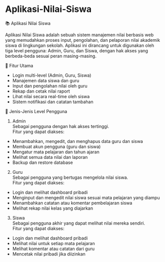 # Aplikasi-Nilai-Siswa
📚 Aplikasi Nilai Siswa<br>

Aplikasi Nilai Siswa adalah sebuah sistem manajemen nilai berbasis web yang memudahkan proses input, pengolahan, dan pelaporan nilai akademik siswa di lingkungan sekolah. Aplikasi ini dirancang untuk digunakan oleh tiga level pengguna: Admin, Guru, dan Siswa, dengan hak akses yang berbeda-beda sesuai peran masing-masing.

🚀 Fitur Utama<br>

- Login multi-level (Admin, Guru, Siswa)<br>
- Manajemen data siswa dan guru<br>
- Input dan pengolahan nilai oleh guru<br>
- Rekap dan cetak nilai raport<br>
- Lihat nilai secara real-time oleh siswa<br>
- Sistem notifikasi dan catatan tambahan

👥 Jenis-Jenis Level Pengguna<br>

1. Admin<br>
  Sebagai pengguna dengan hak akses tertinggi.<br>
  Fitur yang dapat diakses:
- Menambahkan, mengedit, dan menghapus data guru dan siswa
- Membuat akun pengguna (guru dan siswa)<br>
- Mengatur mata pelajaran dan tahun ajaran<br>
- Melihat semua data nilai dan laporan<br>
- Backup dan restore database

2. Guru<br>
  Sebagai pengguna yang bertugas mengelola nilai siswa.<br>
  Fitur yang dapat diakses:<br>
- Login dan melihat dashboard pribadi<br>
- Menginput dan mengedit nilai siswa sesuai mata pelajaran yang diampu<br>
- Menambahkan catatan atau komentar pembelajaran siswa<br>
- Melihat rekap nilai kelas yang diajarkan
  
3. Siswa<br>
  Sebagai pengguna akhir yang dapat melihat nilai mereka sendiri.<br>
  Fitur yang dapat diakses:<br>
- Login dan melihat dashboard pribadi<br>
- Melihat nilai untuk setiap mata pelajaran<br>
- Melihat komentar atau catatan dari guru<br>
- Mencetak nilai pribadi jika diizinkan
